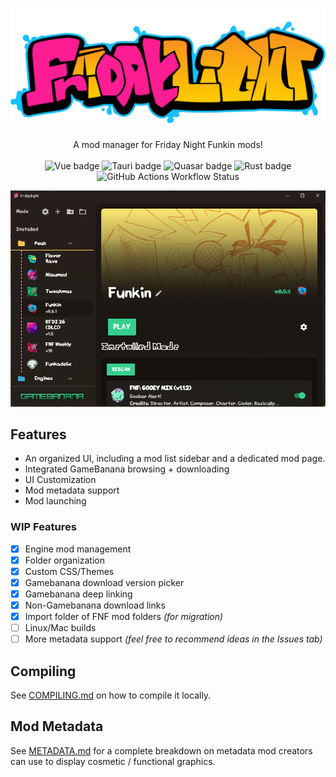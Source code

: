# ![Fridaylight logo](/docs/fridaylight.png)

<p align="center">
A mod manager for Friday Night Funkin mods!<br /><br />
<img alt="Vue badge" src="https://img.shields.io/badge/Vue.js-4FC08D?style=for-the-badge&logo=vue.js&logoColor=FFFFFF" />
<img alt="Tauri badge" src="https://img.shields.io/badge/tauri-24C8D8?style=for-the-badge&logo=tauri&logoColor=FFFFFF" />
<img alt="Quasar badge" src="https://img.shields.io/badge/quasar-050A14?style=for-the-badge&logo=quasar&logoColor=FFFFFF" />
<img alt="Rust badge" src="https://img.shields.io/badge/rust-000000?style=for-the-badge&logo=rust&logoColor=FFFFFF" />
<img alt="GitHub Actions Workflow Status" src="https://img.shields.io/github/actions/workflow/status/echolotl/fridaylight/release.yml?branch=main&style=for-the-badge&logo=github&logoColor=FFFFFF"">

</p>

![Screenshot of main app layout](/docs/screenshot1.png)

## Features

- An organized UI, including a mod list sidebar and a dedicated mod page.
- Integrated GameBanana browsing + downloading
- UI Customization
- Mod metadata support
- Mod launching

### WIP Features

- [x] Engine mod management
- [x] Folder organization
- [x] Custom CSS/Themes
- [x] Gamebanana download version picker
- [x] Gamebanana deep linking
- [x] Non-Gamebanana download links
- [x] Import folder of FNF mod folders *(for migration)*
- [ ] Linux/Mac builds
- [ ] More metadata support *(feel free to recommend ideas in the Issues tab)*

## Compiling
See [COMPILING.md](/docs/COMPILING.md) on how to compile it locally.

## Mod Metadata
See [METADATA.md](/docs/METADATA.md) for a complete breakdown on metadata mod creators can use to display cosmetic / functional graphics.
